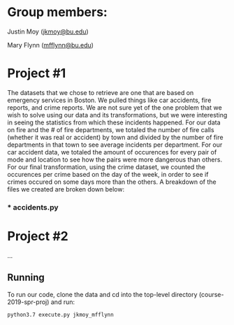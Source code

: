 # Group members:
Justin Moy (jkmoy@bu.edu)

Mary Flynn (mfflynn@bu.edu)

# Project #1

The datasets that we chose to retrieve are one that are based on emergency services in Boston. We pulled things like car accidents, fire reports, and crime reports. We are not sure yet of the one problem that we wish to solve using our data and its transformations, but we were interesting in seeing the statistics from which these incidents happened. For our data on fire and the # of fire departments, we totaled the number of fire calls (whether it was real or accident) by town and divided by the number of fire departments in that town to see average incidents per department. For our car accident data, we totaled the amount of occurences for every pair of mode and location to see how the pairs were more dangerous than others. For our final transformation, using the crime dataset, we counted the occurences per crime based on the day of the week, in order to see if crimes occured on some days more than the others. A breakdown of the files we created are broken down below:
### * accidents.py

# Project #2

...

## Running 
To run our code, clone the data and cd into the top-level directory (course-2019-spr-proj) and run:
```bash
python3.7 execute.py jkmoy_mfflynn
```
